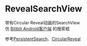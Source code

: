 # RevealSearchView

带有Circular Reveal动画的SearchView<br>
仿 [Bilibili Android客户端](http://app.bilibili.com/) 的搜索框<br>

参考[PersistentSearch](https://github.com/Quinny898/PersistentSearch)、[CircularReveal](https://github.com/ozodrukh/CircularReveal)